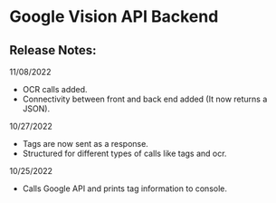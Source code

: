 # Google Vision API Backend

## Release Notes:
11/08/2022
<ul>
	<li>
		OCR calls added.
	</li>
	<li>
		Connectivity between front and back end added (It now returns a JSON).
	</li>
</ul>
10/27/2022
<ul>
	<li>
		Tags are now sent as a response.
	</li>
	<li>
		Structured for different types of calls like tags and ocr.
	</li>
</ul>
10/25/2022
<ul>
	<li>
	Calls Google API and prints tag information to console.
	</li>
</ul>

